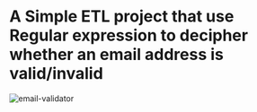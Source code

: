# A Simple ETL project that use Regular expression to decipher whether an email address is valid/invalid
![email-validator](https://user-images.githubusercontent.com/81707279/153081881-41068e91-db8f-484d-9a8b-bb4315ec2bab.gif)
